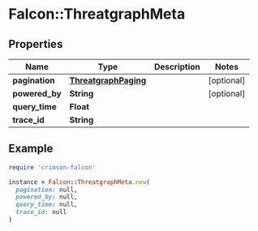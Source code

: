 # Falcon::ThreatgraphMeta

## Properties

| Name | Type | Description | Notes |
| ---- | ---- | ----------- | ----- |
| **pagination** | [**ThreatgraphPaging**](ThreatgraphPaging.md) |  | [optional] |
| **powered_by** | **String** |  | [optional] |
| **query_time** | **Float** |  |  |
| **trace_id** | **String** |  |  |

## Example

```ruby
require 'crimson-falcon'

instance = Falcon::ThreatgraphMeta.new(
  pagination: null,
  powered_by: null,
  query_time: null,
  trace_id: null
)
```

